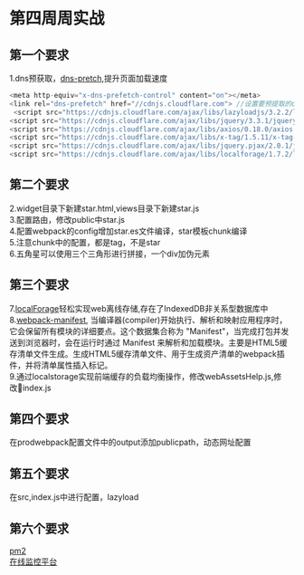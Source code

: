 # 第四周周实战

## 第一个要求

1.dns预获取，[dns-pretch](https://www.cnblogs.com/lhm166/articles/6073787.html),提升页面加载速度  

```js
<meta http-equiv="x-dns-prefetch-control" content="on"></meta>
<link rel="dns-prefetch" href="//cdnjs.cloudflare.com"> //设置要预提取的cdn域名
 <script src="https://cdnjs.cloudflare.com/ajax/libs/lazyloadjs/3.2.2/lazyload.min.js"></script>
<script src="https://cdnjs.cloudflare.com/ajax/libs/jquery/3.3.1/jquery.min.js"></script>
<script src="https://cdnjs.cloudflare.com/ajax/libs/axios/0.18.0/axios.min.js"></script>
<script src="https://cdnjs.cloudflare.com/ajax/libs/x-tag/1.5.11/x-tag-core.min.js"></script>
<script src="https://cdnjs.cloudflare.com/ajax/libs/jquery.pjax/2.0.1/jquery.pjax.min.js"></script>
<script src="https://cdnjs.cloudflare.com/ajax/libs/localforage/1.7.2/localforage.min.js"></script>
```

## 第二个要求

2.widget目录下新建star.html,views目录下新建star.js  
3.配置路由，修改public中star.js  
4.配置webpack的config增加star.es文件编译，star模板chunk编译  
5.注意chunk中的配置，都是tag，不是star  
6.五角星可以使用三个三角形进行拼接，一个div加伪元素

## 第三个要求

7.[localForage](https://www.cnblogs.com/rubylouvre/p/3633404.html)轻松实现web离线存储,存在了IndexedDB非关系型数据库中  
8.[webpack-manifest](https://www.npmjs.com/package/webpack-manifest), 当编译器(compiler)开始执行、解析和映射应用程序时，它会保留所有模块的详细要点。这个数据集合称为 "Manifest"，当完成打包并发送到浏览器时，会在运行时通过 Manifest 来解析和加载模块。主要是HTML5缓存清单文件生成。生成HTML5缓存清单文件、用于生成资产清单的webpack插件，并将清单属性插入<html>标记。  
9.通过localstorage实现前端缓存的负载均衡操作，修改webAssetsHelp.js,修改index.js  

## 第四个要求

在prodwebpack配置文件中的output添加publicpath，动态网址配置

## 第五个要求

在src,index.js中进行配置，lazyload  

## 第六个要求

[pm2](http://pm2.keymetrics.io/ )  
[在线监控平台](https://keymetrics.io/)